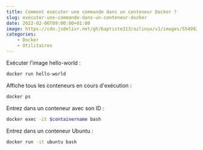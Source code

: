 ```yaml
---
title: Comment exécuter une commande dans un conteneur Docker ?
slug: exécuter-une-commande-dans-un-conteneur-docker
date: 2022-02-06T09:00:00+01:00
image: https://cdn.jsdelivr.net/gh/baptiste313/azlinux/v1/images/5549926/raw.webp
categories:
    - Docker
    - Utilitaires
--- 
```


Exécuter l'image hello-world :

```bash
docker run hello-world
```

Affiche tous les conteneurs en cours d'exécution :

```bash
docker ps
```

Entrez dans un conteneur avec son ID :

```bash
docker exec -it $containername bash
```

Entrez dans un conteneur Ubuntu :

```bash
docker run -it ubuntu bash
```